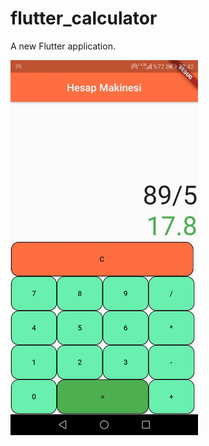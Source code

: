 # flutter_calculator

A new Flutter application.

<img src="calculator.jpeg" width=300 height=600>




